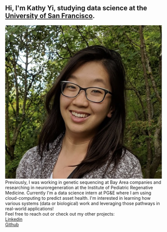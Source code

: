 ## Hi, I'm Kathy Yi, studying data science at the [University of San Francisco](https://www.usfca.edu/arts-sciences/graduate-programs/data-science).


![photo of Kathy](https://github.com/ksyii/ksyii.github.io/blob/master/photo.png)
Previously, I was working in genetic sequencing at Bay Area companies and researching in neuroregeneration at the Institute of Pediatric Regenative Medicine. Currently I'm a data science intern at PG&E where I am using cloud-computing to predict asset health. I'm interested in learning how various systems (data or biological) work and leveraging those pathways in real-world applications! 
<br />
Feel free to reach out or check out my other projects: 
<br />[Linkedin](https://www.linkedin.com/in/kathleen-yi/)
<br />[Github](https://github.com/ksyii)
